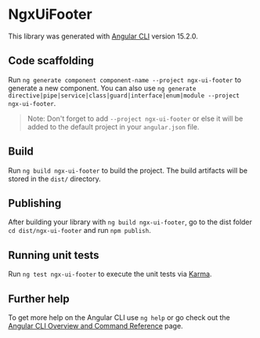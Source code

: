 # NgxUiFooter

This library was generated with [Angular CLI](https://github.com/angular/angular-cli) version 15.2.0.

## Code scaffolding

Run `ng generate component component-name --project ngx-ui-footer` to generate a new component. You can also use `ng generate directive|pipe|service|class|guard|interface|enum|module --project ngx-ui-footer`.
> Note: Don't forget to add `--project ngx-ui-footer` or else it will be added to the default project in your `angular.json` file. 

## Build

Run `ng build ngx-ui-footer` to build the project. The build artifacts will be stored in the `dist/` directory.

## Publishing

After building your library with `ng build ngx-ui-footer`, go to the dist folder `cd dist/ngx-ui-footer` and run `npm publish`.

## Running unit tests

Run `ng test ngx-ui-footer` to execute the unit tests via [Karma](https://karma-runner.github.io).

## Further help

To get more help on the Angular CLI use `ng help` or go check out the [Angular CLI Overview and Command Reference](https://angular.io/cli) page.
